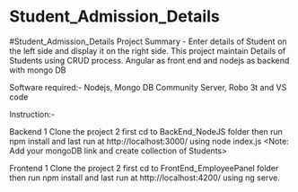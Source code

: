 # Student_Admission_Details

#Student_Admission_Details
Project Summary - Enter details of Student on the left side and display it on the right side.
This project maintain Details of Students using CRUD process.
Angular as front end and nodejs as backend with mongo DB

Software required:- Nodejs, Mongo DB Community Server, Robo 3t and VS code

Instruction:-

Backend
1 Clone the project
2 first cd to BackEnd_NodeJS folder then run npm install and last run at http://localhost:3000/ using node index.js
<Note: Add your mongoDB link and create collection of Students>

Frontend
1 Clone the project
2 first cd to FrontEnd_EmployeePanel folder then run npm install and last run at http://localhost:4200/ using ng serve.
